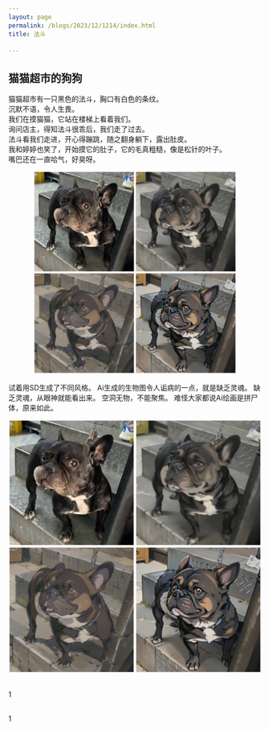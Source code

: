 ```yaml
---
layout: page
permalink: /blogs/2023/12/1214/index.html
title: 法斗 

---
```


## 猫猫超市的狗狗
猫猫超市有一只黑色的法斗，胸口有白色的条纹。<br>
沉默不语，令人生畏。<br>
我们在摸猫猫，它站在楼梯上看着我们。<br>
询问店主，得知法斗很乖后，我们走了过去。<br>
法斗看我们走进，开心得蹦跳，随之翻身躺下，露出肚皮。<br>
我和婷婷也笑了，开始摸它的肚子，它的毛真粗糙，像是松针的叶子。<br>
嘴巴还在一直哈气，好臭呀。<br>
<p align="center">
<img src= "/blogs/2023/12/法斗2.jpg" width="80%">
</p>
试着用SD生成了不同风格。  
Ai生成的生物图令人诟病的一点，就是缺乏灵魂。  
缺乏灵魂，从眼神就能看出来。  
空洞无物，不能聚焦。  
难怪大家都说Ai绘画是拼尸体，原来如此。  


![插入图片说明](/blogs/2023/12/法斗2.jpg "这是图片的标题")
<br>

<br>1

<br>1

